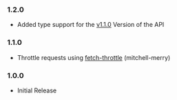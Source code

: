 ### 1.2.0
- Added type support for the [v1.1.0](https://github.com/Noxcrew/mcchampionship-api/releases/tag/v1.1.0) Version of the API

### 1.1.0
- Throttle requests using [fetch-throttle](https://www.npmjs.com/package/fetch-throttle) (mitchell-merry)

### 1.0.0
- Initial Release